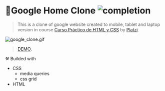 # 🔎Google Home Clone ![completion](https://img.shields.io/badge/completion-100%25-blue)

>This is a clone of google website created to mobile, tablet and laptop version  in course [Curso Práctico de HTML y CSS](https://platzi.com/clases/html-practico/) by [Platzi](https://platzi.com/).

![google_clone.gif]()

>[DEMO]().

⚒ Builded with

- CSS
  -  media queries
  -  css grid
- HTML
